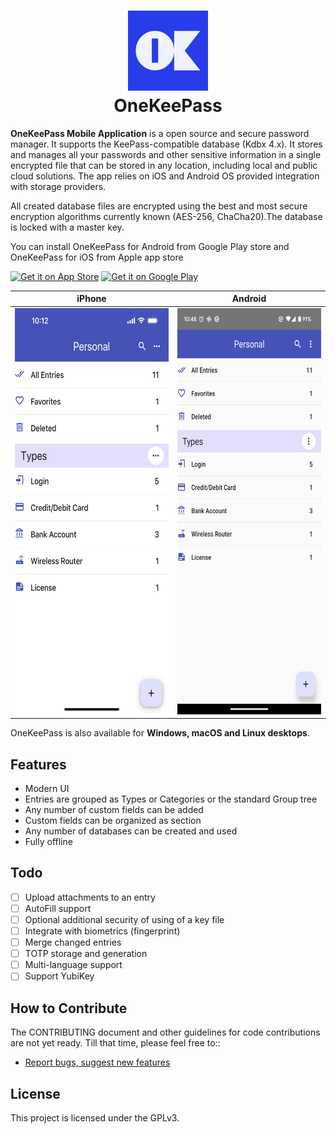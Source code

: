 <h1 align="center">
  <img src="./android/app/src/main/res/mipmap-xxxhdpi/ic_launcher.png" alt="OneKeePass" width="128" />
  <br>
  <div>OneKeePass</div>
</h1>

**OneKeePass Mobile Application** is a open source and secure password manager. It supports the KeePass-compatible database (Kdbx 4.x). It stores and manages all your passwords and other sensitive information in a single encrypted file that can be stored in any location, including local and public cloud solutions. The app relies on iOS and Android OS provided integration with storage providers.  


All created database files are encrypted using the best and most secure encryption algorithms currently known (AES-256, ChaCha20).The database is locked with a master key.

You can install OneKeePass for Android from Google Play store and OneKeePass for iOS from Apple app store

<a href="" target="_blank"><img alt="Get it on App Store" src="https://imgur.com/GdGqPMY.png" width="135" height="40"></a>
<a href="" target="_blank"><img alt="Get it on Google Play" src="https://imgur.com/YQzmZi9.png" width="153" height="46"></a> 

| iPhone  | Android |
| ------------- | ------------- |
| <img src="./screenshots/i_entrytypescat.png" alt="" width="325" height="650" /> | <img src="./screenshots/a_entrytypescat.png" alt="" width="300" height="650" />|


OneKeePass is also available for **Windows, macOS and Linux desktops**.

## Features
- Modern UI
- Entries are grouped as Types or Categories or the standard Group tree
- Any number of custom fields can be added
- Custom fields can be organized as section
- Any number of databases can be created and used
- Fully offline 

## Todo
- [ ] Upload attachments to an entry 
- [ ] AutoFill support
- [ ] Optional additional security of using of a key file 
- [ ] Integrate with biometrics (fingerprint)
- [ ] Merge changed entries
- [ ] TOTP storage and generation 
- [ ] Multi-language support
- [ ] Support YubiKey 

## How to Contribute
The CONTRIBUTING document and other guidelines for code contributions are not yet ready. Till that time, please feel free to::
- [Report bugs, suggest new features](https://github.com/OneKeePass/mobile/issues)

## License
This project is licensed under the GPLv3.
